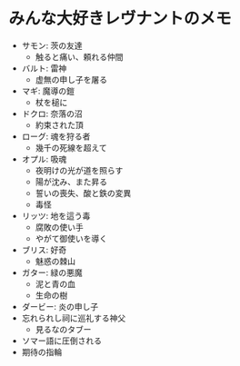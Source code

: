 

# みんな大好きレヴナントのメモ

  - サモン: 茨の友達
    + 触ると痛い、頼れる仲間
  - バルト: 雷神
    + 虚無の申し子を屠る
  - マギ: 魔導の鎧
    + 杖を槌に
  - ドクロ: 奈落の沼
    + 約束された頂
  - ローグ: 魂を狩る者
    + 幾千の死線を超えて
  - オプル: 吸魂
    + 夜明けの光が道を照らす
    + 陽が沈み、また昇る
    + 誓いの喪失、酸と鉄の変異
    + 毒怪
  - リッツ: 地を這う毒
    + 腐敗の使い手
    + やがて御使いを導く
  - ブリス: 好奇
    + 魅惑の棘山
  - ガター: 緑の悪魔
    + 泥と青の血
    + 生命の樹
  - ダービー: 炎の申し子
  - 忘れられし祠に巡礼する神父
    + 見るなのタブー
  - ソマー語に圧倒される
  - 期待の指輪
